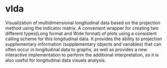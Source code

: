 # vlda
Visualization of multidimensional longitudinal data based on the projection method using the indicator matrix. A convenient wrapper for creating two different types(Long format and Wide format) of plots using a consistent calling scheme for this longitudinal data. It provides the ability to projection supplementary information (supplementary objects and variables) that can often occur in longitudinal data to graphs, as well as provides a new interactive implementation to perform the additional interpretation, so it is also useful for longitudinal data visuals analysis.
